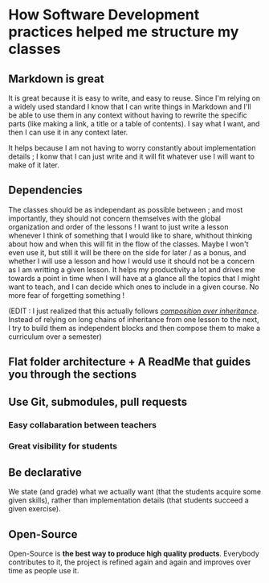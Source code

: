 # How Software Development practices helped me structure my classes

## Markdown is great

It is great because it is easy to write, and easy to reuse. Since I'm relying on a widely used standard I know that I can write things in Markdown and I'll be able to use them in any context without having to rewrite the specific parts (like making a link, a title or a table of contents). I say what I want, and then I can use it in any context later.

It helps because I am not having to worry constantly about implementation details ; I konw that I can just write and it will fit whatever use I will want to make of it later.

## Dependencies

The classes should be as independant as possible between ; and most importantly, they should not concern themselves with the global organization and order of the lessons ! I want to just write a lesson whenever I think of something that I would like to share, whithout thinking about how and when this will fit in the flow of the classes. Maybe I won't even use it, but still it will be there on the side for later / as a bonus, and whether I will use a lesson and how I would use it should not be a concern as I am writting a given lesson. It helps my productivity a lot and drives me towards a point in time when I will have at a glance all the topics that I might want to teach, and I can decide which ones to include in a given course. No more fear of forgetting something !

(EDIT : I just realized that this actually follows [*composition over inheritance*](./docs/lessons/composition-over-inheritance). Instead of relying on long chains of inheritance from one lesson to the next, I try to build them as independent blocks and then compose them to make a curriculum over a semester)

## Flat folder architecture + A ReadMe that guides you through the sections

## Use Git, submodules, pull requests

### Easy collabaration between teachers

### Great visibility for students

## Be declarative

We state (and grade) what we actually want (that the students acquire some given skills), rather than implementation details (that students succeed a given exercise).

## Open-Source

Open-Source is **the best way to produce high quality products**. Everybody contributes to it, the project is refined again and again and improves over time as people use it.
